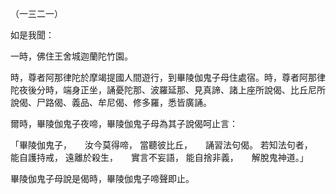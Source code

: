 （一三二一）

如是我聞：

一時，佛住王舍城迦蘭陀竹園。

時，尊者阿那律陀於摩竭提國人間遊行，到畢陵伽鬼子母住處宿。時，尊者阿那律陀夜後分時，端身正坐，誦憂陀那、波羅延那、見真諦、諸上座所說偈、比丘尼所說偈、尸路偈、義品、牟尼偈、修多羅，悉皆廣誦。

爾時，畢陵伽鬼子夜啼，畢陵伽鬼子母為其子說偈呵止言：

「畢陵伽鬼子，　　汝今莫得啼，
當聽彼比丘，　　誦習法句偈。
若知法句者，　　能自護持戒，
遠離於殺生，　　實言不妄語，
能自捨非義，　　解脫鬼神道。」

畢陵伽鬼子母說是偈時，畢陵伽鬼子啼聲即止。






